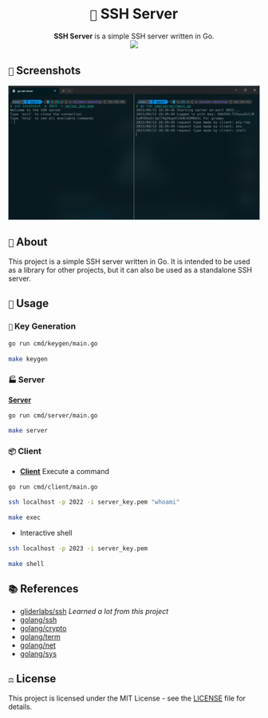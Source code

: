 <div align="center">
    <h1><code>🐰</code> SSH Server</h1>
    <strong>SSH Server</strong> is a simple SSH server written in Go.
    <div>
        <img src="./.github/images/Draugr.gif" width="521" />
    </div>
</div>

## `📸` Screenshots

![Screenshot](.github/images/screenshot.png)

## `📝` About

This project is a simple SSH server written in Go. It is intended to be used as a library for other projects, but it can also be used as a standalone SSH server.

## `🚀` Usage

### `🔐` Key Generation

```bash
go run cmd/keygen/main.go
```

```bash
make keygen
```

### `🏭` Server

**[Server](cmd/server/main.go)**

```bash
go run cmd/server/main.go
```

```bash
make server
```

### `📦` Client

- **[Client](cmd/client/main.go)** Execute a command

```bash
go run cmd/client/main.go
```

```bash
ssh localhost -p 2022 -i server_key.pem "whoami"
```

```bash
make exec
```

- Interactive shell

```bash
ssh localhost -p 2023 -i server_key.pem
```

```bash
make shell
```

## `📚` References

- [gliderlabs/ssh](https://pkg.go.dev/github.com/gliderlabs/ssh?utm_source=godoc) _Learned a lot from this project_
- [golang/ssh](https://pkg.go.dev/golang.org/x/crypto/ssh?utm_source=godoc)
- [golang/crypto](https://pkg.go.dev/golang.org/x/crypto?utm_source=godoc)
- [golang/term](https://pkg.go.dev/golang.org/x/term?utm_source=godoc)
- [golang/net](https://pkg.go.dev/golang.org/x/net?utm_source=godoc)
- [golang/sys](https://pkg.go.dev/golang.org/x/sys?utm_source=godoc)

## `⚖️` License

This project is licensed under the MIT License - see the [LICENSE](LICENSE) file for details.
